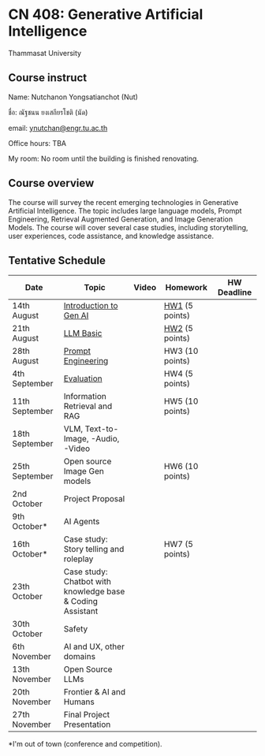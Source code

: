 # CN 408: Generative Artificial Intelligence
Thammasat University 

## Course instruct

Name: Nutchanon Yongsatianchot (Nut)

ชื่อ: ณัฐชนน ยงเสถียรโชติ (นัด)

email: ynutchan@engr.tu.ac.th

Office hours: TBA

My room: No room until the building is finished renovating.

## Course overview 
The course will survey the recent emerging technologies in Generative Artificial Intelligence. The topic includes large language models, Prompt Engineering, Retrieval Augmented Generation, and Image Generation Models. The course will cover several case studies, including storytelling, user experiences, code assistance, and knowledge assistance.

## Tentative Schedule

| Date  |   Topic   |  Video   | Homework | HW Deadline |
| ----- | --------- | -------- | -------- | ----------- |
| 14th August | [Introduction to Gen AI](https://docs.google.com/presentation/d/1Z5KCaE9EFxz3z5V7hcRNhpuQKBZ_GxgtkqnnsXoQudo/edit?usp=sharing)  |          | [HW1](https://docs.google.com/presentation/d/1Z5KCaE9EFxz3z5V7hcRNhpuQKBZ_GxgtkqnnsXoQudo/edit#slide=id.g2ed124f5f7c_1_1115) (5 points)        |              |  
| 21th August | [LLM Basic](https://docs.google.com/presentation/d/1EcUcSMWopO-XwPPQJIRH6oU6MD436eLWue_1aSUlOVM/edit?usp=sharing)               |          | [HW2](https://colab.research.google.com/github/yongsa-nut/TU671_CN408_GenAI/blob/main/HW2.ipynb) (5 points)         |            |
| 28th August | [Prompt Engineering](https://docs.google.com/presentation/d/1TixS_ousH9ejIaoelYdhNqo9igtw4hr_ThHQySVBVFQ/edit?usp=sharing)      |          |  HW3 (10 points) |         |      
| 4th September  | [Evaluation](https://docs.google.com/presentation/d/1VO1ysRK8oOjKVhVESfZnSXbf7KzNqrcYnwpIJG-9USg/edit?usp=sharing)        |          |   HW4 (5 points) |            |
| 11th September | Information Retrieval and RAG |        |  HW5 (10 points)  |         |
| 18th September | VLM, Text-to-Image, -Audio, -Video |          |          |           |
| 25th September | Open source Image Gen models |        |  HW6 (10 points)   |          |
| 2nd October  | Project Proposal       |           |          |                        |
| 9th October* | AI Agents  |        |        |             |
| 16th October* | Case study: Story telling and roleplay  |      | HW7 (5 points)       |            |
| 23th October | Case study: Chatbot with knowledge base <br> & Coding Assistant |          |         |             |
| 30th October | Safety  |        |         |            |
| 6th November | AI and UX, other domains |        |         |          |
| 13th November | Open Source LLMs   |         |           |           |
| 20th November | Frontier & AI and Humans          |         |         |          |
| 27th November | Final Project Presentation |          |         |            |

*I'm out of town (conference and competition).

